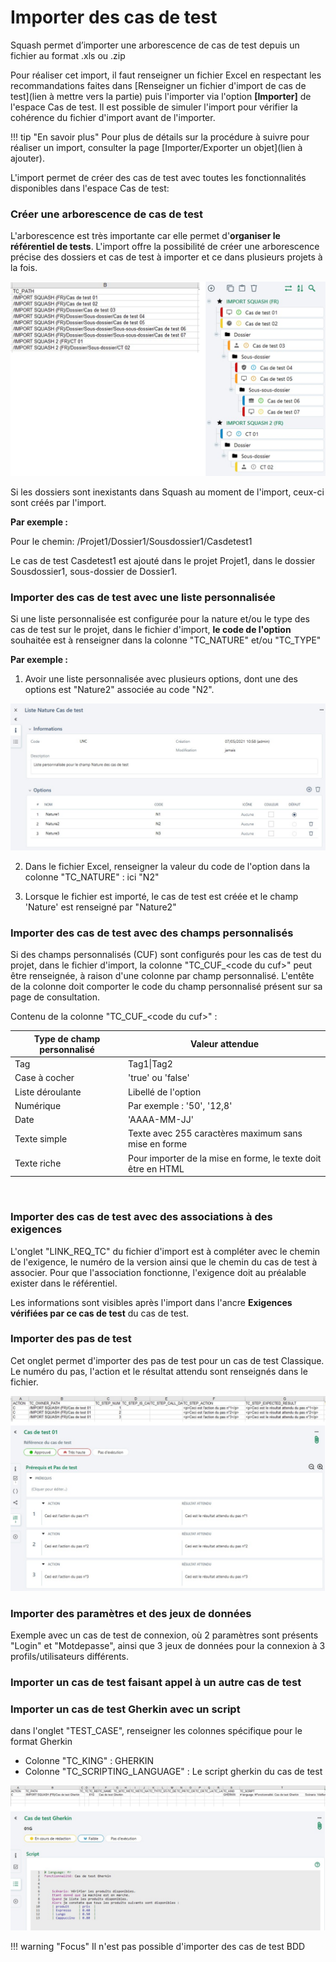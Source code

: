 # Importer des cas de test


Squash permet d’importer une arborescence de cas de test depuis un fichier au format .xls ou .zip 

Pour réaliser cet import, il  faut renseigner un fichier Excel en respectant les recommandations faites dans [Renseigner un fichier d'import de cas de test](lien à mettre vers la partie) puis l'importer via l'option **[Importer]** de l'espace Cas de test. Il est possible de simuler l'import pour vérifier la cohérence du fichier d'import avant de l'importer.

!!! tip "En savoir plus"
	Pour plus de détails sur la procédure à suivre pour réaliser un import, consulter la page [Importer/Exporter un objet](lien à ajouter).

L'import permet de créer des cas de test avec toutes les fonctionnalités disponibles dans l'espace Cas de test:

### Créer une arborescence de cas de test

L'arborescence est très importante car elle permet d'**organiser le référentiel de tests**. L'import offre la possibilité de créer une arborescence précise des dossiers et cas de test à importer et ce dans plusieurs projets à la fois.

![Importer une arborescence de cas de test ](resources/import-arbo-ct-fr.png)

Si les dossiers sont inexistants dans Squash au moment de l'import, ceux-ci sont créés par l'import. 

**Par exemple :**

Pour le chemin:  /Projet1/Dossier1/Sousdossier1/Casdetest1

Le cas de test Casdetest1 est ajouté dans le projet Projet1, dans le dossier Sousdossier1, sous-dossier de Dossier1.



### Importer des cas de test avec une liste personnalisée
Si une liste personnalisée est configurée pour la nature et/ou le type des cas de test sur le projet, dans le fichier d'import, **le code de l'option** souhaitée est à renseigner dans la colonne "TC_NATURE" et/ou "TC_TYPE"

**Par exemple :**

1. Avoir une liste personnalisée avec plusieurs options, dont une des options est "Nature2" associée au code "N2".

![Page de consultation d'une liste personnalisée](resources/liste-nature-CT.jpg)

2. Dans le fichier Excel, renseigner la valeur du code de l'option dans la colonne "TC_NATURE" : ici "N2"

3. Lorsque le fichier est importé, le cas de test est créée et le champ 'Nature' est renseigné par "Nature2"

### Importer des cas de test avec des champs personnalisés

Si des champs personnalisés (CUF) sont configurés pour les cas de test du projet, dans le fichier d'import, la colonne "TC_CUF_<code du cuf\>" peut être renseignée, à raison d'une colonne par champ personnalisé. L'entête de la colonne doit comporter le code du champ personnalisé présent sur sa page de consultation.

Contenu de la colonne "TC_CUF_<code du cuf\>" :

| Type de champ personnalisé | Valeur attendue |
|--|--|
| Tag | Tag1\|Tag2 |
| Case à cocher| 'true' ou 'false' |
| Liste déroulante | Libellé de l'option |
| Numérique| Par exemple : '50', '12,8' |
| Date| 'AAAA-MM-JJ'  |
| Texte simple| Texte avec 255 caractères maximum sans mise en forme  |
| Texte riche| Pour importer de la mise en forme, le texte doit être en HTML  |

<br/>

### Importer des cas de test avec des associations à des exigences

L'onglet "LINK_REQ_TC" du fichier d'import est à compléter avec le chemin de l'exigence, le numéro de la version ainsi que le chemin du cas de test à associer. Pour que l'association fonctionne, l'exigence doit au préalable exister dans le référentiel.

Les informations sont visibles après l'import dans l'ancre **Exigences vérifiées par ce cas de test**  du cas de test.

### Importer des pas de test
Cet onglet permet d'importer des pas de test pour un cas de test Classique. Le numéro du pas, l'action et le résultat attendu sont renseignés dans le fichier.

![Importer des pas de test pour un cas de test classique](resources/importpasdetest.png)


### Importer des paramètres et des jeux de données

Exemple avec un cas de test de connexion, où 2 paramètres sont présents "Login" et "Motdepasse", ainsi que 3 jeux de données pour la connexion à 3 profils/utilisateurs différents.

### Importer un cas de test faisant appel à un autre cas de test


### Importer un cas de test Gherkin avec un script

dans l'onglet "TEST_CASE", renseigner les colonnes spécifique pour le format Gherkin
- Colonne "TC_KING" : GHERKIN
- Colonne "TC_SCRIPTING_LANGUAGE" : Le script gherkin du cas de test

![Importer un cas de test gherkin avec un script](resources/import-script-gherkin.png)

!!! warning "Focus" 
	Il n'est pas possible d'importer des cas de test BDD
